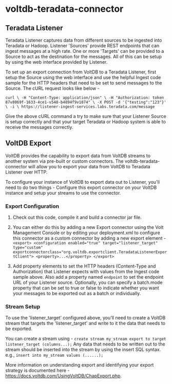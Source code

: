 # voltdb-teradata-connector

## Teradata Listener
Teradata Listener captures data from different sources to be ingested into Teradata or Hadoop. Listener 'Sources' provide REST endpoints that can ingest messages at a high rate. One or more 'Targets' can be provided to a Source to act as the destination for the messages. All of this can be setup by using the web interface provided by Listener.

To set up an export connection from VoltDB to a Teradata Listener, first setup the Source using the web interface and use the helpful Ingest code sample for the HTTP headers that need to be set to send messages to the Source. The cURL request looks like below - 

`curl \
  -H "Content-Type: application/json" \
  -H "Authorization: token 87v8069f-1633-4ce1-v548-b4894f9v1874" \
  -X POST -d '{"testing":"123"}' \
  -i \
  https://listener-ingest-services.labs.teradata.com/message`
  
Give the above cURL command a try to make sure that your Listener Source is setup correctly and that your target Teradata or Hadoop system is able to receive the messages correctly.

## VoltDB Export
VoltDB provides the capability to export data from VoltDB streams to another system via pre-built or custom connectors. The voltdb-teradata-connector will allow you to export your data from VoltDB to Teradata Listener over HTTP. 

To configure your instance of VoltDB to export data out to Listener, you'll need to do two things - Configure this export connector on your VoltDB instance and setup your streams to use the connector.

### Export Configuration

1. Check out this code, compile it and build a connector jar file.
2. You can either do this by adding a new Export connector using the Volt Management Console or by editing your deployment.xml to configure this connector as a custom connector by adding a new export element - `<export>
        <configuration enabled="true" target="listener_target" type="custom" exportconnectorclass="org.voltdb.exportclient.TeradataListenerExportClient">
        <property>...</property>
</export>`

3. Add property elements to set the HTTP headers (Content-Type and Authorization) that Listener expects with values from the Ingest code sample above. Also add a property named `endpoint` to set the endpoint URL of your Listener source. Optionally, you can specify a batch.mode property that can be set to true or false to indicate whether you want your messages to be exported out as a batch or individually.

### Stream Setup

To use the 'listener_target' configured above, you'll need to create a VoltDB stream that targets the 'listener_target' and write to it the data that needs to be exported. 

You can create a stream using - `create stream my_stream export to target listener_target (columns...);` Any data that needs to be written out to the stream should be inserted into the stream by using the insert SQL syntax. e.g., `insert into my_stream values (......);`

More information on understanding export and identifying your export strategy is documented here - https://docs.voltdb.com/UsingVoltDB/ChapExport.php.
